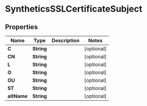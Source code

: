 

# SyntheticsSSLCertificateSubject

## Properties

Name | Type | Description | Notes
------------ | ------------- | ------------- | -------------
**C** | **String** |  |  [optional]
**CN** | **String** |  |  [optional]
**L** | **String** |  |  [optional]
**O** | **String** |  |  [optional]
**OU** | **String** |  |  [optional]
**ST** | **String** |  |  [optional]
**altName** | **String** |  |  [optional]




